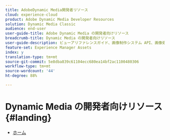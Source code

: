 ```yaml
---
title: AdobeDynamic Media開発者リソース
cloud: experience-cloud
product: Adobe Dynamic Media Developer Resources
solution: Dynamic Media Classic
audience: end-user
user-guide-title: Adobe Dynamic Media の開発者向けリソース
breadcrumb-title: Dynamic Media の開発者向けリソース
user-guide-description: ビューアリファレンスガイド、画像制作システム API、画像処理およびレンダリング API、以前の Scene7 のリリースノートなど、Dynamic Media の開発者向けリソースにアクセスできます。
feature-set: Experience Manager Assets
index: y
translation-type: tm+mt
source-git-commit: 5e8dba839c61104ecc680ea14bf2ac1100480306
workflow-type: tm+mt
source-wordcount: '44'
ht-degree: 88%

---
```



# Dynamic Media の開発者向けリソース{#landing}

+ [ホーム](home.md)

<!--This TOC may not be necessary. Not sure, so leaving it in.
+ [Viewers Reference Guide](/help/aem-viewers-ref/homeviewers.md)
+ [IS/IR API](/help/aem-is-ir-api/homeisir.md)
+ [IPS API](/help/aem-ips-api/c-overview.md)
+ [Image Authoring](/help/aem-ia/aem-ia-home.md)
+ [Dynamic Media Classic Release Notes](/help/s7-release-notes/homern.md)
-->
